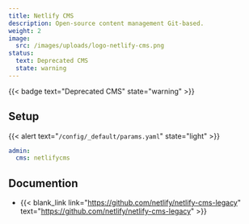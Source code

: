 ```yaml
---
title: Netlify CMS
description: Open-source content management Git-based.
weight: 2
image:
  src: /images/uploads/logo-netlify-cms.png
status:
  text: Deprecated CMS
  state: warning
---
```

{{< badge text="Deprecated CMS" state="warning" >}}

## Setup

{{< alert text="`/config/_default/params.yaml`" state="light" >}}

```yml
admin:
  cms: netlifycms
```

## Documention

- {{< blank_link link="https://github.com/netlify/netlify-cms-legacy" text="https://github.com/netlify/netlify-cms-legacy" >}}
